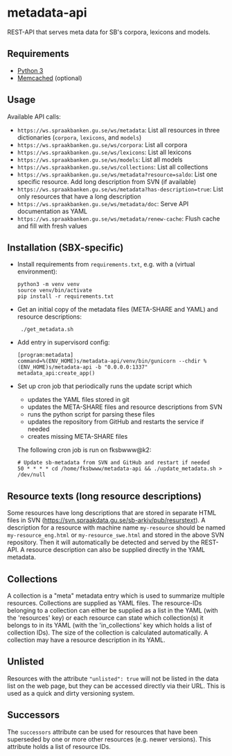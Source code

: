 # metadata-api

REST-API that serves meta data for SB's corpora, lexicons and models.

## Requirements

* [Python 3](https://docs.python.org/3/)
* [Memcached](https://memcached.org/) (optional)

## Usage

Available API calls:

- `https://ws.spraakbanken.gu.se/ws/metadata`: List all resources in three dictionaries (`corpora`, `lexicons`, and `models`)
- `https://ws.spraakbanken.gu.se/ws/corpora`: List all corpora
- `https://ws.spraakbanken.gu.se/ws/lexicons`: List all lexicons
- `https://ws.spraakbanken.gu.se/ws/models`: List all models
- `https://ws.spraakbanken.gu.se/ws/collections`: List all collections
- `https://ws.spraakbanken.gu.se/ws/metadata?resource=saldo`: List one specific resource. Add long description from SVN (if available)
- `https://ws.spraakbanken.gu.se/ws/metadata?has-description=true`: List only resources that have a long description
- `https://ws.spraakbanken.gu.se/ws/metadata/doc`: Serve API documentation as YAML
- `https://ws.spraakbanken.gu.se/ws/metadata/renew-cache`: Flush cache and fill with fresh values

## Installation (SBX-specific)

- Install requirements from `requirements.txt`, e.g. with a (virtual environment):
  ```
  python3 -m venv venv
  source venv/bin/activate
  pip install -r requirements.txt
  ```

- Get an initial copy of the metadata files (META-SHARE and YAML) and resource descriptions:
  ```
   ./get_metadata.sh
  ```

- Add entry in supervisord config:
  ```
  [program:metadata]
  command=%(ENV_HOME)s/metadata-api/venv/bin/gunicorn --chdir %(ENV_HOME)s/metadata-api -b "0.0.0.0:1337" metadata_api:create_app()
  ```

- Set up cron job that periodically runs the update script which 
  - updates the YAML files stored in git
  - updates the META-SHARE files and resource descriptions from SVN
  - runs the python script for parsing these files
  - updates the repository from GitHub and restarts the service if needed
  - creates missing META-SHARE files

  The following cron job is run on fksbwww@k2:
  ```
  # Update sb-metadata from SVN and GitHub and restart if needed
  50 * * * * cd /home/fksbwww/metadata-api && ./update_metadata.sh > /dev/null
  ```


## Resource texts (long resource descriptions)

Some resources have long descriptions that are stored in separate HTML files in SVN
(https://svn.spraakdata.gu.se/sb-arkiv/pub/resurstext). A description for a resource with machine name `my-resource`
should be named `my-resource_eng.html` or `my-resource_swe.html` and stored in the above SVN repository. Then it will
automatically be detected and served by the REST-API. A resource description can also be supplied directly in the YAML
metadata.


## Collections

A collection is a "meta" metadata entry which is used to summarize multiple resources. Collections are supplied as YAML
files. The resource-IDs belonging to a collection can either be supplied as a list in the YAML (with the 'resources'
key) or each resource can state which collection(s) it belongs to in its YAML (with the 'in_collections' key which holds
a list of collection IDs). The size of the collection is calculated automatically. A collection may have a resource
description in its YAML.


## Unlisted

Resources with the attribute `"unlisted": true` will not be listed in the data list on the web page, but they can be 
accessed directly via their URL. This is used as a quick and dirty versioning system.


## Successors

The `successors` attribute can be used for resources that have been superseded by one or more other resources (e.g.
newer versions). This attribute holds a list of resource IDs.
